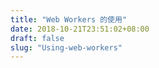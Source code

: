 ```yaml
---
title: "Web Workers 的使用"
date: 2018-10-21T23:51:02+08:00
draft: false
slug: "Using-web-workers"
---
```

